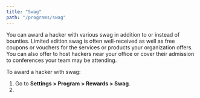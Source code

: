 ```yaml
---
title: "Swag"
path: "/programs/swag"
---
```


You can award a hacker with various swag in addition to or instead of bounties. Limited edition swag is often well-received as well as free coupons or vouchers for the services or products your organization offers. You can also offer to host hackers near your office or cover their admission to conferences your team may be attending. 

To award a hacker with swag:
1. Go to **Settings > Program > Rewards > Swag**. 
2. 
